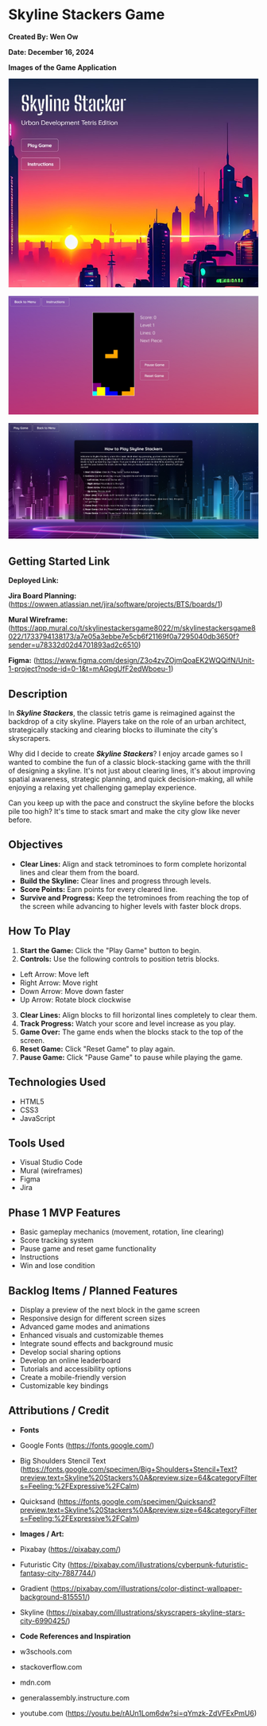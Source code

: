 # Skyline Stackers Game

**Created By: Wen Ow**

**Date: December 16, 2024**

**Images of the Game Application**

![Snapshot of the Skyline Stackers Main Menu](/images/Screenshot%20For%20Markdown.jpg)

![Snapshot of the Game Screen](/images/Screenshot%20For%20Markdown%20of%20Game.jpg)

![Snapshot of the Instructions Screen](/images/Screenshot%20of%20Instructions.jpg)

## Getting Started Link

**Deployed Link:**

**Jira Board Planning:** (https://owwen.atlassian.net/jira/software/projects/BTS/boards/1)

**Mural Wireframe:** (https://app.mural.co/t/skylinestackersgame8022/m/skylinestackersgame8022/1733794138173/a7e05a3ebbe7e5cb6f21169f0a7295040db3650f?sender=u78332d02d4701893ad2c6510)

**Figma:** (https://www.figma.com/design/Z3o4zvZOjmQoaEK2WQQifN/Unit-1-project?node-id=0-1&t=mAGpgUfF2edWboeu-1)

## Description

In **_Skyline Stackers_**, the classic tetris game is reimagined against the backdrop of a city skyline. Players take on the role of an urban architect, strategically stacking and clearing blocks to illuminate the city's skyscrapers.

Why did I decide to create **_Skyline Stackers_**? I enjoy arcade games so I wanted to combine the fun of a classic block-stacking game with the thrill of designing a skyline. It's not just about clearing lines, it's about improving spatial awareness, strategic planning, and quick decision-making, all while enjoying a relaxing yet challenging gameplay experience.

Can you keep up with the pace and construct the skyline before the blocks pile too high? It's time to stack smart and make the city glow like never before.

## Objectives

- **Clear Lines:** Align and stack tetrominoes to form complete horizontal lines and clear them from the board.
- **Build the Skyline:** Clear lines and progress through levels.
- **Score Points:** Earn points for every cleared line.
- **Survive and Progress:** Keep the tetrominoes from reaching the top of the screen while advancing to higher levels with faster block drops.

## How To Play

1. **Start the Game:** Click the "Play Game" button to begin.
2. **Controls:** Use the following controls to position tetris blocks.

- Left Arrow: Move left
- Right Arrow: Move right
- Down Arrow: Move down faster
- Up Arrow: Rotate block clockwise

3. **Clear Lines:** Align blocks to fill horizontal lines completely to clear them.
4. **Track Progress:** Watch your score and level increase as you play.
5. **Game Over:** The game ends when the blocks stack to the top of the screen.
6. **Reset Game:** Click "Reset Game" to play again.
7. **Pause Game:** Click "Pause Game" to pause while playing the game.

## Technologies Used

- HTML5
- CSS3
- JavaScript

## Tools Used

- Visual Studio Code
- Mural (wireframes)
- Figma
- Jira

## Phase 1 MVP Features

- Basic gameplay mechanics (movement, rotation, line clearing)
- Score tracking system
- Pause game and reset game functionality
- Instructions
- Win and lose condition

## Backlog Items / Planned Features

- Display a preview of the next block in the game screen
- Responsive design for different screen sizes
- Advanced game modes and animations
- Enhanced visuals and customizable themes
- Integrate sound effects and background music
- Develop social sharing options
- Develop an online leaderboard
- Tutorials and accessibility options
- Create a mobile-friendly version
- Customizable key bindings

## Attributions / Credit

- **Fonts**

- Google Fonts (https://fonts.google.com/)
- Big Shoulders Stencil Text (https://fonts.google.com/specimen/Big+Shoulders+Stencil+Text?preview.text=Skyline%20Stackers%0A&preview.size=64&categoryFilters=Feeling:%2FExpressive%2FCalm)
- Quicksand (https://fonts.google.com/specimen/Quicksand?preview.text=Skyline%20Stackers%0A&preview.size=64&categoryFilters=Feeling:%2FExpressive%2FCalm)

- **Images / Art:**

- Pixabay (https://pixabay.com/)
- Futuristic City (https://pixabay.com/illustrations/cyberpunk-futuristic-fantasy-city-7887744/)
- Gradient (https://pixabay.com/illustrations/color-distinct-wallpaper-background-815551/)
- Skyline (https://pixabay.com/illustrations/skyscrapers-skyline-stars-city-6990425/)

- **Code References and Inspiration**

- w3schools.com
- stackoverflow.com
- mdn.com
- generalassembly.instructure.com
- youtube.com (https://youtu.be/rAUn1Lom6dw?si=qYmzk-ZdVFExPmU6)
